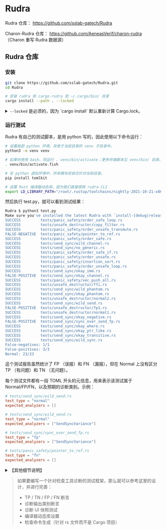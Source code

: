 # Rudra

Rudra 仓库： <https://github.com/sslab-gatech/Rudra>

Charon-Rudra 仓库： <https://github.com/AeneasVerif/charon-rudra> （Charon 重写 Rudra 数据源）

## Rudra 仓库

### 安装

```bash
git clone https://github.com/sslab-gatech/Rudra.git
cd Rudra

# 安装 rudra 和 cargo-rudra 到 ~/.cargo/bin/ 目录
cargo install --path . --locked
```

<details>

<summary>
  <code>--locked</code> 是必须的，因为 `cargo install` 默认重新计算 Cargo.lock。
</summary>

而 libc 需要 1.63 之后的 Rust 编译器，Rudra 使用 `nightly-2021-10-21` 工具链，rustc 版本为 1.58。

```bash
error: failed to compile `rudra v0.1.0 (/.../Rudra)`, intermediate artifacts can be found at `/.../Rudra/target`
Caused by:
  package `libc v0.2.170` cannot be built because it requires rustc 1.63 or newer, while the currently active rustc version is 1.58.0-nightly
```

</details>

### 运行测试

Rudra 有自己的测试脚本，是用 python 写的，因此使用以下命令运行：

```bash
# 设置局部 python 环境，存放于当前目录的 venv 子目录中。
python3 -m venv venv

# 如果你使用 bash，则运行 . venv/bin/activate；更多终端脚本见 venv/bin/ 目录。
. venv/bin/activate.fish

# 在 python 虚拟环境中，所有模块安装仅针对当前目录。
pip install tomlkit

# 设置 Rust 编译器动态库，因为我们直接使用 rudra CLI
export LD_LIBRARY_PATH="/root/.rustup/toolchains/nightly-2021-10-21-x86_64-unknown-linux-gnu/lib:$LD_LIBRARY_PATH"
```

然后执行 test.py，就可以看到测试结果：

```bash
Rudra $ python3 test.py
Make sure you've installed the latest Rudra with `install-[debug|release].sh`
SUCCESS         tests/panic_safety/order_safe_loop.rs
SUCCESS         tests/unsafe_destructor/copy_filter.rs
SUCCESS         tests/panic_safety/order_unsafe_transmute.rs
FALSE-NEGATIVE  tests/panic_safety/pointer_to_ref.rs
SUCCESS         tests/panic_safety/order_safe.rs
SUCCESS         tests/send_sync/wild_channel.rs
SUCCESS         tests/send_sync/no_generic.rs
SUCCESS         tests/panic_safety/order_safe_if.rs
SUCCESS         tests/panic_safety/order_unsafe.rs
SUCCESS         tests/panic_safety/insertion_sort.rs
SUCCESS         tests/panic_safety/order_unsafe_loop.rs
SUCCESS         tests/send_sync/okay_imm.rs
FALSE-POSITIVE  tests/send_sync/okay_channel.rs
SUCCESS         tests/panic_safety/vec_push_all.rs
SUCCESS         tests/unsafe_destructor/ffi.rs
SUCCESS         tests/send_sync/wild_phantom.rs
SUCCESS         tests/send_sync/okay_phantom.rs
SUCCESS         tests/unsafe_destructor/normal2.rs
SUCCESS         tests/send_sync/wild_send.rs
FALSE-POSITIVE  tests/unsafe_destructor/fp1.rs
SUCCESS         tests/unsafe_destructor/normal1.rs
SUCCESS         tests/send_sync/okay_negative.rs
FALSE-POSITIVE  tests/send_sync/sync_over_send_fp.rs
SUCCESS         tests/send_sync/okay_where.rs
SUCCESS         tests/send_sync/okay_ptr_like.rs
SUCCESS         tests/send_sync/okay_transitive.rs
SUCCESS         tests/send_sync/wild_sync.rs
False-negatives: 1/1
False-positives: 3/3
Normal: 23/23
```

这个测试报告虽然统计了 FP （误报）和 FN （漏报），但在 Normal 上没有区分 TP （有问题）和 TN （无问题）。

每个测试文件都有一段 TOML 开头的元信息，用来表示该测试属于 Normal/FP/FN，以及预期的诊断类别。示例：

```toml
# tests/send_sync/wild_send.rs
test_type = "normal"
expected_analyzers = []

# tests/send_sync/wild_send.rs
test_type = "normal"
expected_analyzers = ["SendSyncVariance"]

# tests/send_sync/sync_over_send_fp.rs
test_type = "fp"
expected_analyzers = ["SendSyncVariance"]

# tests/panic_safety/pointer_to_ref.rs
test_type = "fn"
expected_analyzers = []
```

<details>

<summary>【其他细节说明】</summary>


测试脚本 test.py 通过调用 rudra 命令来检测每个 tests 目录下的 .rs 文件，核心步骤：

1. 设置 `LD_LIBRARY_PATH` 环境变量

<details>

<summary><code>LD_LIBRARY_PATH</code> 介绍</summary>

`LD_LIBRARY_PATH` 是一个环境变量，主要用于动态链接器（Dynamic Linker）或加载器（Loader）来查找共享库（Shared Libraries，例如
.so 文件）的路径。它在运行可执行文件时，帮助系统找到所需的动态链接库。

在 Linux 和其他类 Unix 系统中，可执行文件通常依赖于共享库（动态库）。动态链接器在程序运行时加载这些共享库，并将它们链接到程序中。
`LD_LIBRARY_PATH` 是动态链接器用来查找这些共享库的路径之一。

</details>

```bash
export LD_LIBRARY_PATH="/root/.rustup/toolchains/nightly-2021-10-21-x86_64-unknown-linux-gnu/lib:$LD_LIBRARY_PATH"
```

<details>

<summary>如果使用直接 rudra CLI 时没有设置工具链的动态库路径，将看到错误。</summary>

```bash
Rudra $ rudra --crate-type lib tests/panic_safety/insertion_sort.rs
rudra: error while loading shared libraries: librustc_driver-25ea0f19be037cbe.so: cannot open shared object file: No such file or directory
```

```bash
Rudra $ python3 test.py
Make sure you've installed the latest Rudra with `install-[debug|release].sh`
Traceback (most recent call last):
  File "/rust/tmp/repos/Rudra/test.py", line 149, in <module>
    result.get()
  File "/usr/lib/python3.12/multiprocessing/pool.py", line 774, in get
    raise self._value
  File "/usr/lib/python3.12/multiprocessing/pool.py", line 125, in worker
    result = (True, func(*args, **kwds))
                    ^^^^^^^^^^^^^^^^^^^
  File "/rust/tmp/repos/Rudra/test.py", line 83, in run_test
    output = subprocess.run(
             ^^^^^^^^^^^^^^^
  File "/usr/lib/python3.12/subprocess.py", line 571, in run
    raise CalledProcessError(retcode, process.args,
subprocess.CalledProcessError: Command '['rudra', '-Zrudra-enable-unsafe-destructor', '--crate-type', 'lib', 'tests/panic_safety/insertion_sort.rs']' returned non-zero exit status 127.
```

</details>


2. 调用 rudra 命令来检测单独的 rs 文件 —— 这与通常针对 Cargo 项目的 cargo-rudra 不同

```bash
rudra -Zrudra-enable-unsafe-destructor --crate-type lib tests/panic_safety/insertion_sort.rs
```

将看到以下输出：

```text
2025-03-03 15:15:57.135589 |INFO | [rudra-progress] Rudra started
2025-03-03 15:15:57.135949 |INFO | [rudra-progress] UnsafeDestructor analysis started
2025-03-03 15:15:57.136003 |INFO | [rudra-progress] UnsafeDestructor analysis finished
2025-03-03 15:15:57.136012 |INFO | [rudra-progress] SendSyncVariance analysis started
2025-03-03 15:15:57.136105 |INFO | [rudra-progress] SendSyncVariance analysis finished
2025-03-03 15:15:57.136113 |INFO | [rudra-progress] UnsafeDataflow analysis started
2025-03-03 15:15:57.141940 |INFO | [rudra-progress] UnsafeDataflow analysis finished
2025-03-03 15:15:57.142011 |INFO | [rudra-progress] Rudra finished
warning: 2 warnings emitted

Warning (UnsafeDataflow:/ReadFlow/CopyFlow/WriteFlow): Potential unsafe dataflow issue in `insertion_sort_unsafe`
-> tests/panic_safety/insertion_sort.rs:10:1: 22:2
fn insertion_sort_unsafe<T: Ord>(arr: &mut [T]) {
    unsafe {
        for i in 1..arr.len() {
            let item = ptr::read(&arr[i]);
            let mut j = i - 1;
            while j >= 0 && arr[j] > item {
                j = j - 1;
            }
            ptr::copy(&mut arr[j + 1], &mut arr[j + 2], i - j - 1);
            ptr::write(&mut arr[j + 1], item);
        }
    }
}
```

注意，上面的代码片段与终端里的不一样，它对问题区域显示了颜色：

![rudra-report](https://github.com/user-attachments/assets/2b6c04b6-3c5f-4e02-a230-dca6633f2f5b)

但没有说明这里的红色和黄色是什么含义。

3. 其实测试中，上面的诊断是通过 `RUDRA_REPORT_PATH` 环境变量生成到一个 TOML 文件，比如

```bash
$ RUDRA_REPORT_PATH=report.toml rudra -Zrudra-enable-unsafe-destructor --crate-type lib tests/panic_safety/insertion_sort.rs
```

report.toml 文件内容如下：

```toml
[[reports]]
level = 'Warning'
analyzer = 'UnsafeDataflow:/ReadFlow/CopyFlow/WriteFlow'
description = 'Potential unsafe dataflow issue in `insertion_sort_unsafe`'
location = 'tests/panic_safety/insertion_sort.rs:10:1: 22:2'
source = """
fn insertion_sort_unsafe<T: Ord>(arr: &mut [T]) {
    unsafe {
        for i in 1..arr.len() {
            let item = ptr::read(&arr[i]);
            let mut j = i - 1;
            while j >= 0 && arr[j] > item {
                j = j - 1;
            }
            ptr::copy(&mut arr[j + 1], &mut arr[j + 2], i - j - 1);
            ptr::write(&mut arr[j + 1], item);
        }
    }
}
"""
```

注意：source 文本携带 ansi 颜色转义字符，它的结果与截图一致。

</details>

> 如果要编写一个针对检查工具诊断的测试框架，那么就可以参考这里的设计，并进行完善：
> * TP / TN / FP / FN 断言
> * 诊断输出类别断言
> * 诊断 UI 快照测试
> * 编译器动态库设置
> * 检查命令生成（针对 rs 文件而不是 Cargo 项目）





